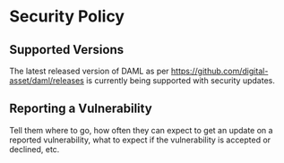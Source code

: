 # Security Policy

## Supported Versions

The latest released version of DAML as per https://github.com/digital-asset/daml/releases is currently being supported with security updates.

## Reporting a Vulnerability

Tell them where to go, how often they can expect to get an update on a
reported vulnerability, what to expect if the vulnerability is accepted or
declined, etc.
